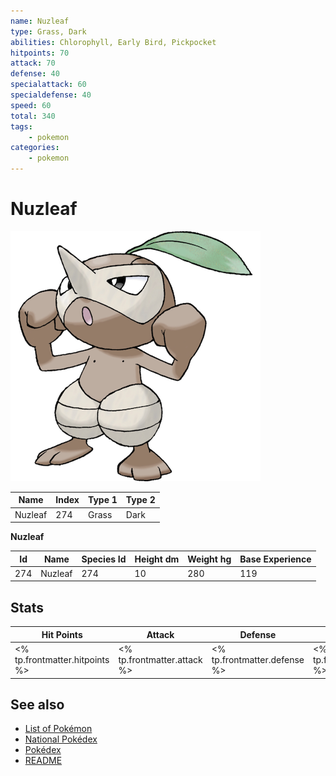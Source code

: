 ```yaml
---
name: Nuzleaf
type: Grass, Dark
abilities: Chlorophyll, Early Bird, Pickpocket
hitpoints: 70
attack: 70
defense: 40
specialattack: 60
specialdefense: 40
speed: 60
total: 340
tags:
    - pokemon
categories:
    - pokemon
---
```


# Nuzleaf


![Nuzleaf](images/274.png)

| **Name** | **Index** | **Type 1** | **Type 2** |
|----|----|----|----|
| Nuzleaf | 274 | Grass | Dark  |

**Nuzleaf** 




| **Id** | **Name** | **Species Id** | **Height dm** | **Weight hg** | **Base Experience** |
|--------|----------|----------------|------------|------------|---------------------|
| 274 | Nuzleaf | 274 | 10 | 280 | 119 |



## Stats

| **Hit Points** | **Attack** | **Defense** | **Special Attack** | **Special Defense** | **Speed** | **Total** |
|----------------|------------|-------------|--------------------|---------------------|-----------|-----------|
| <% tp.frontmatter.hitpoints %> | <% tp.frontmatter.attack %> | <% tp.frontmatter.defense %> | <% tp.frontmatter.specialattack %> | <% tp.frontmatter.specialdefense %> | <% tp.frontmatter.speed %> | <% tp.frontmatter.total %> |

## See also

- [List of Pokémon](../pokemon.md)
- [National Pokédex](../national_pokedex.md)
- [Pokédex](../pokedex.md)
- [README](../README.md)
